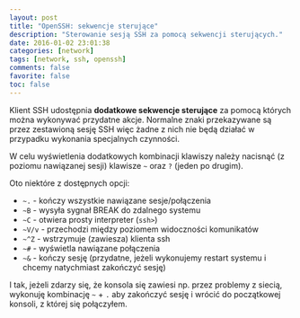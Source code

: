 ```yaml
---
layout: post
title: "OpenSSH: sekwencje sterujące"
description: "Sterowanie sesją SSH za pomocą sekwencji sterujących."
date: 2016-01-02 23:01:38
categories: [network]
tags: [network, ssh, openssh]
comments: false
favorite: false
toc: false
---
```


Klient SSH udostępnia **dodatkowe sekwencje sterujące** za pomocą których można wykonywać przydatne akcje. Normalne znaki przekazywane są przez zestawioną sesję SSH więc żadne z nich nie będą działać w przypadku wykonania specjalnych czynności.

W celu wyświetlenia dodatkowych kombinacji klawiszy należy nacisnąć (z poziomu nawiązanej sesji) klawisze `~` oraz `?` (jeden po drugim).

Oto niektóre z dostępnych opcji:

- `~.` - kończy wszystkie nawiązane sesje/połączenia
- `~B` - wysyła sygnał <span class="h-b">BREAK</span> do zdalnego systemu
- `~C` - otwiera prosty interpreter (`ssh>`)
- `~V/v` - przechodzi między poziomem widoczności komunikatów
- `~^Z` - wstrzymuje (zawiesza) klienta ssh
- `~#` - wyświetla nawiązane połączenia
- `~&` - kończy sesję (przydatne, jeżeli wykonujemy restart systemu i chcemy natychmiast zakończyć sesję)

I tak, jeżeli zdarzy się, że konsola się zawiesi np. przez problemy z siecią, wykonuję kombinację `~` + `.` aby zakończyć sesję i wrócić do początkowej konsoli, z której się połączyłem.

